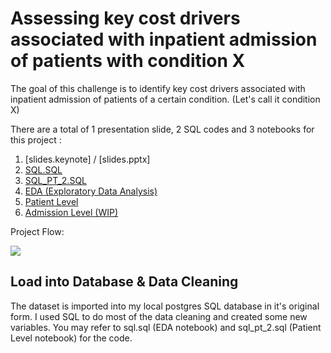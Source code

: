 # Assessing key cost drivers associated with inpatient admission of patients with condition X

The goal of this challenge is to identify key cost drivers associated with inpatient admission of patients of a certain condition.
(Let's call it condition X)

There are a total of 1 presentation slide, 2 SQL codes and 3 notebooks for this project :
1. [slides.keynote] / [slides.pptx]
2. [SQL.SQL](xx)
3. [SQL_PT_2.SQL](xx)
4. [EDA (Exploratory Data Analysis)](xx)
5. [Patient Level](https://github.com/joannasys/Kaggle---Credit/blob/master/3_Data%20Preprocessing.ipynb)
6. [Admission Level (WIP)](https://github.com/joannasys/Kaggle---Credit/blob/master/4_Data%20Modeling.ipynb)

Project Flow:

<img src='https://i.imgur.com/hMdEsqC.png?1'>

## Load into Database & Data Cleaning
The dataset is imported into my local postgres SQL database in it's original form. I used SQL to do most of the data cleaning and created some new variables. You may refer to sql.sql (EDA notebook) and sql_pt_2.sql (Patient Level notebook) for the code.


